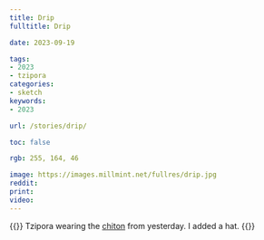 ```yaml
---
title: Drip
fulltitle: Drip

date: 2023-09-19

tags:
- 2023
- tzipora
categories:
- sketch
keywords:
- 2023

url: /stories/drip/

toc: false

rgb: 255, 164, 46

image: https://images.millmint.net/fullres/drip.jpg
reddit:
print:
video:
---
```

{{<hint caption>}}
Tzipora wearing the [chiton](/stories/national-dress/) from yesterday. I added a hat.
{{</hint>}}